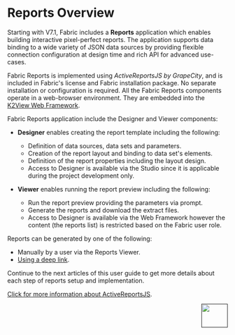 # Reports Overview

Starting with V7.1, Fabric includes a **Reports** application which enables building interactive pixel-perfect reports. The application supports data binding to a wide variety of JSON data sources by providing flexible connection configuration at design time and rich API for advanced use-cases.

Fabric Reports is implemented using *ActiveReportsJS by GrapeCity*, and is included in Fabric's license and Fabric installation package. No separate installation or configuration is required. All the Fabric Reports components operate in a web-browser environment. They are embedded into the [K2View Web Framework](/articles/30_web_framework/01_web_framework_overview.html).  

Fabric Reports application include the Designer and Viewer components:

* **Designer** enables creating the report template including the following: 
  - Definition of data sources, data sets and parameters.
  - Creation of the report layout and binding to data set's elements.
  - Definition of the report properties including the layout design.
  - Access to Designer is available via the Studio since it is applicable during the project development only. 

* **Viewer** enables running the report preview including the following:
  - Run the report preview providing the parameters via prompt. 
  - Generate the reports and download the extract files.
  - Access to Designer is available via the Web Framework however the content (the reports 	list) is restricted based on the Fabric user role.

Reports can be generated by one of the following: 

* Manually by a user via the Reports Viewer.
* [Using a deep link](06_report_execution_guidelines.md#reports-generation-using-deep-link).

Continue to the next articles of this user guide to get more details about each step of reports setup and implementation.

[Click for more information about ActiveReportsJS](https://www.grapecity.com/activereportsjs/demos/).

[<img align="right" width="60" height="54" src="/articles/images/Next.png">]() 
